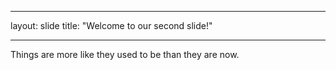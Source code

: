 ___
layout: slide
title: "Welcome to our second slide!"
___
Things are more like they used to be than they are now.

